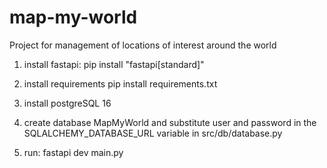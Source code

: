 # map-my-world
Project for management of locations of interest around the world

1) install fastapi:
pip install "fastapi[standard]"

2) install requirements
pip install requirements.txt

3) install postgreSQL 16

4) create database MapMyWorld and substitute user and password in the SQLALCHEMY_DATABASE_URL variable in src/db/database.py

5) run:
    fastapi dev main.py
